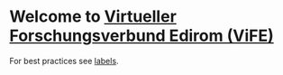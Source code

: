 # Welcome to [Virtueller Forschungsverbund Edirom (ViFE)](https://www.edirom.de/)

For best practices see [labels](../best-practices/labels.md).


